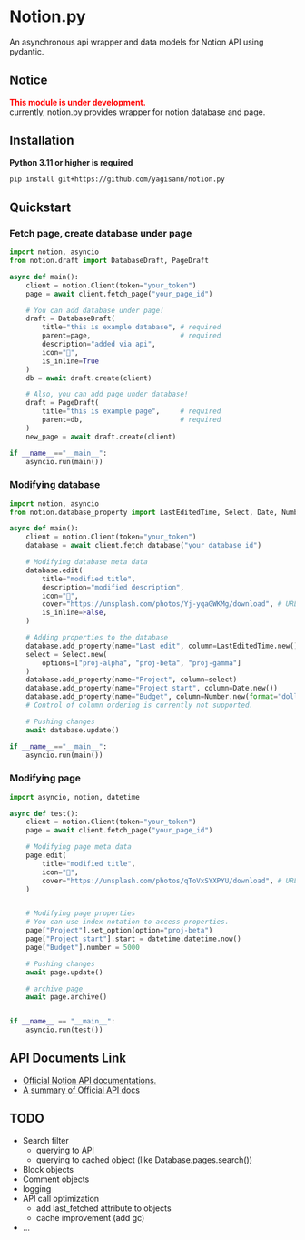 # Notion.py
An asynchronous api wrapper and data models for Notion API using pydantic.

## Notice 
<span style="color: red;">**This module is under development.**</span>
<br>currently, notion.py provides wrapper for notion database and page.

## Installation

**Python 3.11 or higher is required**

```sh
pip install git+https://github.com/yagisann/notion.py
```


## Quickstart
### Fetch page, create database under page
```py
import notion, asyncio
from notion.draft import DatabaseDraft, PageDraft

async def main():
    client = notion.Client(token="your_token")
    page = await client.fetch_page("your_page_id")

    # You can add database under page!
    draft = DatabaseDraft(
        title="this is example database", # required
        parent=page,                      # required
        description="added via api",
        icon="🤖",
        is_inline=True
    )
    db = await draft.create(client)

    # Also, you can add page under database!
    draft = PageDraft(
        title="this is example page",     # required
        parent=db,                        # required
    )
    new_page = await draft.create(client)

if __name__=="__main__":
    asyncio.run(main())
```
### Modifying database
```py
import notion, asyncio
from notion.database_property import LastEditedTime, Select, Date, Number

async def main():
    client = notion.Client(token="your_token")
    database = await client.fetch_database("your_database_id")

    # Modifying database meta data
    database.edit(
        title="modified title",
        description="modified description",
        icon="💫",
        cover="https://unsplash.com/photos/Yj-yqaGWKMg/download", # URL of image
        is_inline=False,
    )

    # Adding properties to the database
    database.add_property(name="Last edit", column=LastEditedTime.new())
    select = Select.new(
        options=["proj-alpha", "proj-beta", "proj-gamma"]
    )
    database.add_property(name="Project", column=select)
    database.add_property(name="Project start", column=Date.new())
    database.add_property(name="Budget", column=Number.new(format="dollar"))
    # Control of column ordering is currently not supported.

    # Pushing changes
    await database.update()

if __name__=="__main__":
    asyncio.run(main())
```

### Modifying page
```py
import asyncio, notion, datetime

async def test():
    client = notion.Client(token="your_token")
    page = await client.fetch_page("your_page_id")

    # Modifying page meta data
    page.edit(
        title="modified title",
        icon="💫",
        cover="https://unsplash.com/photos/qToVxSYXPYU/download", # URL of image
    )


    # Modifying page properties
    # You can use index notation to access properties.
    page["Project"].set_option(option="proj-beta")
    page["Project start"].start = datetime.datetime.now()
    page["Budget"].number = 5000

    # Pushing changes
    await page.update()

    # archive page
    await page.archive()


if __name__ == "__main__":
    asyncio.run(test())
```


## API Documents Link

- [Official Notion API documentations.](https://developers.notion.com/)
- [A summary of Official API docs](./documents/official_documents.md)


## TODO

- Search filter
    - querying to API
    - querying to cached object (like Database.pages.search())
- Block objects
- Comment objects
- logging
- API call optimization
    - add last_fetched attribute to objects
    - cache improvement (add gc)
- ...